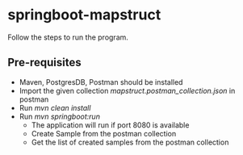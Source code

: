 # springboot-mapstruct
Follow the steps to run the program.
## Pre-requisites
* Maven, PostgresDB, Postman should be installed  
* Import the given collection *mapstruct.postman_collection.json* in postman 
* Run *mvn clean install*
* Run *mvn springboot:run*
  * The application will run if port 8080 is available
  * Create Sample from the postman collection
  * Get the list of created samples from the postman collection